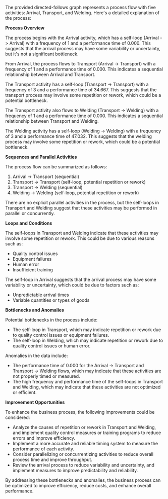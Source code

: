 The provided directed-follows graph represents a process flow with five activities: Arrival, Transport, and Welding. Here's a detailed explanation of the process:

**Process Overview**

The process begins with the Arrival activity, which has a self-loop (Arrival -> Arrival) with a frequency of 1 and a performance time of 0.000. This suggests that the arrival process may have some variability or uncertainty, but it's not a significant bottleneck.

From Arrival, the process flows to Transport (Arrival -> Transport) with a frequency of 1 and a performance time of 0.000. This indicates a sequential relationship between Arrival and Transport.

The Transport activity has a self-loop (Transport -> Transport) with a frequency of 3 and a performance time of 34.667. This suggests that the transport process may involve some repetition or rework, which could be a potential bottleneck.

The Transport activity also flows to Welding (Transport -> Welding) with a frequency of 1 and a performance time of 0.000. This indicates a sequential relationship between Transport and Welding.

The Welding activity has a self-loop (Welding -> Welding) with a frequency of 3 and a performance time of 47.032. This suggests that the welding process may involve some repetition or rework, which could be a potential bottleneck.

**Sequences and Parallel Activities**

The process flow can be summarized as follows:

1. Arrival -> Transport (sequential)
2. Transport -> Transport (self-loop, potential repetition or rework)
3. Transport -> Welding (sequential)
4. Welding -> Welding (self-loop, potential repetition or rework)

There are no explicit parallel activities in the process, but the self-loops in Transport and Welding suggest that these activities may be performed in parallel or concurrently.

**Loops and Conditions**

The self-loops in Transport and Welding indicate that these activities may involve some repetition or rework. This could be due to various reasons such as:

* Quality control issues
* Equipment failures
* Human error
* Insufficient training

The self-loop in Arrival suggests that the arrival process may have some variability or uncertainty, which could be due to factors such as:

* Unpredictable arrival times
* Variable quantities or types of goods

**Bottlenecks and Anomalies**

Potential bottlenecks in the process include:

* The self-loop in Transport, which may indicate repetition or rework due to quality control issues or equipment failures.
* The self-loop in Welding, which may indicate repetition or rework due to quality control issues or human error.

Anomalies in the data include:

* The performance time of 0.000 for the Arrival -> Transport and Transport -> Welding flows, which may indicate that these activities are not properly timed or measured.
* The high frequency and performance time of the self-loops in Transport and Welding, which may indicate that these activities are not optimized or efficient.

**Improvement Opportunities**

To enhance the business process, the following improvements could be considered:

* Analyze the causes of repetition or rework in Transport and Welding, and implement quality control measures or training programs to reduce errors and improve efficiency.
* Implement a more accurate and reliable timing system to measure the performance of each activity.
* Consider parallelizing or concurrentizing activities to reduce overall process time and improve throughput.
* Review the arrival process to reduce variability and uncertainty, and implement measures to improve predictability and reliability.

By addressing these bottlenecks and anomalies, the business process can be optimized to improve efficiency, reduce costs, and enhance overall performance.